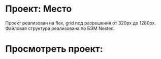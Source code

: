 # Проект: Место

Проект реализован на flex, grid под разрешения от 320px до 1280px.
Файловая структура реализована по БЭМ Nested.

# Просмотреть проект:

